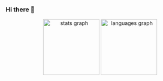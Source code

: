 ### Hi there 👋


<div align="center">
  <img src="https://github-readme-stats.vercel.app/api/top-langs/?username=emiraleph&layout=donut&theme=dark" height="150" alt="stats graph"  />
  <img src="https://github-readme-stats.vercel.app/api?username=emiraleph&show_icons=true&theme=dark" height="150" alt="languages graph"  />
</div>



<!--
**emiraleph/emiraleph** is a ✨ _special_ ✨ repository because its `README.md` (this file) appears on your GitHub profile.

Here are some ideas to get you started:

- 🔭 I’m currently working on ...
- 🌱 I’m currently learning ...
- 👯 I’m looking to collaborate on ...
- 🤔 I’m looking for help with ...
- 💬 Ask me about ...
- 📫 How to reach me: ...
- 😄 Pronouns: ...
- ⚡ Fun fact: ...
-->
